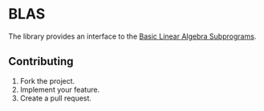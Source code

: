 # BLAS

The library provides an interface to the [Basic Linear Algebra Subprograms](
http://www.netlib.org/blas/).

## Contributing

1. Fork the project.
2. Implement your feature.
3. Create a pull request.
